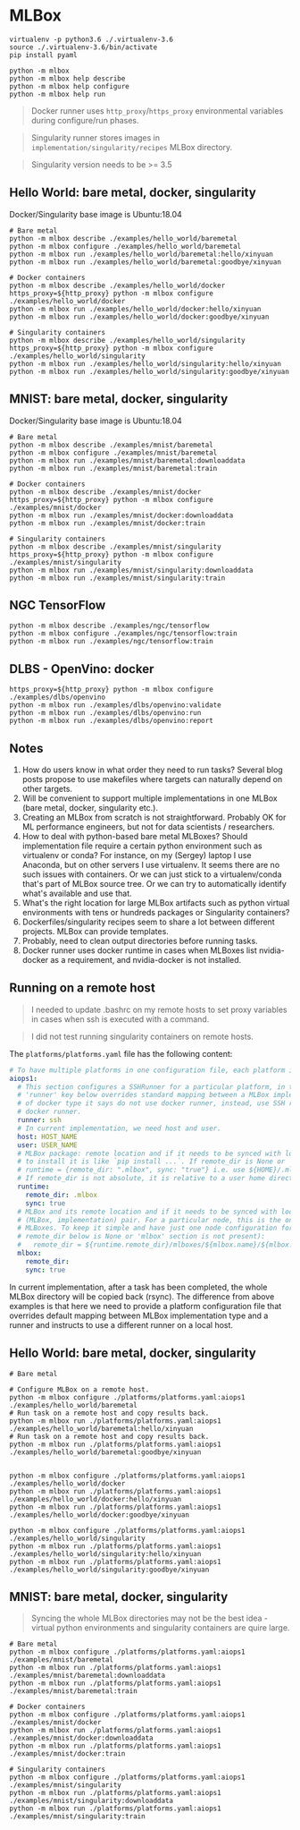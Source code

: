 # MLBox


```shell script
virtualenv -p python3.6 ./.virtualenv-3.6
source ./.virtualenv-3.6/bin/activate
pip install pyaml
```

```shell script
python -m mlbox
python -m mlbox help describe
python -m mlbox help configure
python -m mlbox help run
```
> Docker runner uses `http_proxy`/`https_proxy` environmental variables during configure/run phases.

> Singularity runner stores images in `implementation/singularity/recipes` MLBox directory.

> Singularity version needs to be >= 3.5

## Hello World: bare metal, docker, singularity
Docker/Singularity base image is Ubuntu:18.04
```shell script
# Bare metal
python -m mlbox describe ./examples/hello_world/baremetal
python -m mlbox configure ./examples/hello_world/baremetal
python -m mlbox run ./examples/hello_world/baremetal:hello/xinyuan
python -m mlbox run ./examples/hello_world/baremetal:goodbye/xinyuan

# Docker containers
python -m mlbox describe ./examples/hello_world/docker
https_proxy=${http_proxy} python -m mlbox configure ./examples/hello_world/docker
python -m mlbox run ./examples/hello_world/docker:hello/xinyuan
python -m mlbox run ./examples/hello_world/docker:goodbye/xinyuan

# Singularity containers
python -m mlbox describe ./examples/hello_world/singularity
https_proxy=${http_proxy} python -m mlbox configure ./examples/hello_world/singularity
python -m mlbox run ./examples/hello_world/singularity:hello/xinyuan
python -m mlbox run ./examples/hello_world/singularity:goodbye/xinyuan
```

## MNIST: bare metal, docker, singularity
Docker/Singularity base image is Ubuntu:18.04
```shell script
# Bare metal
python -m mlbox describe ./examples/mnist/baremetal
python -m mlbox configure ./examples/mnist/baremetal
python -m mlbox run ./examples/mnist/baremetal:downloaddata
python -m mlbox run ./examples/mnist/baremetal:train

# Docker containers
python -m mlbox describe ./examples/mnist/docker
https_proxy=${http_proxy} python -m mlbox configure ./examples/mnist/docker
python -m mlbox run ./examples/mnist/docker:downloaddata
python -m mlbox run ./examples/mnist/docker:train

# Singularity containers
python -m mlbox describe ./examples/mnist/singularity
https_proxy=${http_proxy} python -m mlbox configure ./examples/mnist/singularity
python -m mlbox run ./examples/mnist/singularity:downloaddata
python -m mlbox run ./examples/mnist/singularity:train
```

## NGC TensorFlow
```shell script
python -m mlbox describe ./examples/ngc/tensorflow
python -m mlbox configure ./examples/ngc/tensorflow:train
python -m mlbox run ./examples/ngc/tensorflow:train
```

## DLBS - OpenVino: docker
```shell script
https_proxy=${http_proxy} python -m mlbox configure ./examples/dlbs/openvino
python -m mlbox run ./examples/dlbs/openvino:validate
python -m mlbox run ./examples/dlbs/openvino:run
python -m mlbox run ./examples/dlbs/openvino:report
```

## Notes

1. How do users know in what order they need to run tasks? Several blog posts propose to use makefiles where
   targets can naturally depend on other targets.
2. Will be convenient to support multiple implementations in one MLBox (bare metal, docker, singularity etc.).
3. Creating an MLBox from scratch is not straightforward. Probably OK for ML performance engineers, but not for data
   scientists / researchers.
4. How to deal with python-based bare metal MLBoxes? Should implementation file require a certain python
   environment such as virtualenv or conda? For instance, on my (Sergey) laptop I use Anaconda, but on other
   servers I use virtualenv. It seems there are no such issues with containers. Or we can just stick to a
   virtualenv/conda that's part of MLBox source tree. Or we can try to automatically identify what's available
   and use that.
5. What's the right location for large MLBox artifacts such as python virtual environments with tens or
   hundreds packages or Singularity containers?
6. Dockerfiles/singularity recipes seem to share a lot between different projects. MLBox can provide templates.
7. Probably, need to clean output directories before running tasks.
8. Docker runner uses docker runtime in cases when MLBoxes list nvidia-docker as a requirement, and nvidia-docker
   is not installed.



## Running on a remote host

> I needed to update .bashrc on my remote hosts to set proxy variables in cases when ssh is executed with a command.

> I did not test running singularity containers on remote hosts.

The `platforms/platforms.yaml` file has the following content:
```yaml
# To have multiple platforms in one configuration file, each platform is defined under its own name.
aiops1:
  # This section configures a SSHRunner for a particular platform, in this case, a particular remote mode. The
  # 'runner' key below overrides standard mapping between a MLBox implementation_type and runner type i.e. for MLBox
  # of docker type it says do not use docker runner, instead, use SSH runner and run MLBox on a remote host with
  # docker runner.
  runner: ssh
  # In current implementation, we need host and user.
  host: HOST_NAME
  user: USER_NAME
  # MLBox package: remote location and if it needs to be synced with local directory. Temporary solution. Better way
  # to install it is like `pip install ...`. If remote_dir is None or 'runtime' key is not present, assume:
  # runtime = {remote_dir: ".mlbox", sync: "true"} i.e. use ${HOME}/.mlbox
  # If remote_dir is not absolute, it is relative to a user home directory on a remote host.
  runtime:
    remote_dir: .mlbox
    sync: true
  # MLBox and its remote location and if it needs to be synced with local directory. This is unique for each
  # (MLBox, implementation) pair. For a particular node, this is the only configuration difference between different
  # MLBoxes. To keep it simple and have just one node configuration for any MLBox, SSHRunner assumes the following (if
  # remote_dir below is None or 'mlbox' section is not present):
  #   remote_dir = ${runtime.remote_dir}/mlboxes/${mlbox.name}/${mlbox.implementation_type}
  mlbox:
    remote_dir:
    sync: true

```

In current implementation, after a task has been completed, the whole MLBox directory will be copied back (rsync). The
difference from above examples is that here we need to provide a platform configuration file that overrides default
mapping between MLBox implementation type and a runner and instructs to use a different runner on a local host. 

## Hello World: bare metal, docker, singularity

```shell script
# Bare metal

# Configure MLBox on a remote host. 
python -m mlbox configure ./platforms/platforms.yaml:aiops1 ./examples/hello_world/baremetal
# Run task on a remote host and copy results back.
python -m mlbox run ./platforms/platforms.yaml:aiops1 ./examples/hello_world/baremetal:hello/xinyuan
# Run task on a remote host and copy results back.
python -m mlbox run ./platforms/platforms.yaml:aiops1 ./examples/hello_world/baremetal:goodbye/xinyuan


python -m mlbox configure ./platforms/platforms.yaml:aiops1 ./examples/hello_world/docker
python -m mlbox run ./platforms/platforms.yaml:aiops1 ./examples/hello_world/docker:hello/xinyuan
python -m mlbox run ./platforms/platforms.yaml:aiops1 ./examples/hello_world/docker:goodbye/xinyuan

python -m mlbox configure ./platforms/platforms.yaml:aiops1 ./examples/hello_world/singularity
python -m mlbox run ./platforms/platforms.yaml:aiops1 ./examples/hello_world/singularity:hello/xinyuan
python -m mlbox run ./platforms/platforms.yaml:aiops1 ./examples/hello_world/singularity:goodbye/xinyuan
```

## MNIST: bare metal, docker, singularity

> Syncing the whole MLBox directories may not be the best idea - virtual python environments and singularity containers
> are quire large.

```shell script
# Bare metal
python -m mlbox configure ./platforms/platforms.yaml:aiops1 ./examples/mnist/baremetal
python -m mlbox run ./platforms/platforms.yaml:aiops1 ./examples/mnist/baremetal:downloaddata
python -m mlbox run ./platforms/platforms.yaml:aiops1 ./examples/mnist/baremetal:train

# Docker containers
python -m mlbox configure ./platforms/platforms.yaml:aiops1 ./examples/mnist/docker
python -m mlbox run ./platforms/platforms.yaml:aiops1 ./examples/mnist/docker:downloaddata
python -m mlbox run ./platforms/platforms.yaml:aiops1 ./examples/mnist/docker:train

# Singularity containers
python -m mlbox configure ./platforms/platforms.yaml:aiops1 ./examples/mnist/singularity
python -m mlbox run ./platforms/platforms.yaml:aiops1 ./examples/mnist/singularity:downloaddata
python -m mlbox run ./platforms/platforms.yaml:aiops1 ./examples/mnist/singularity:train
```